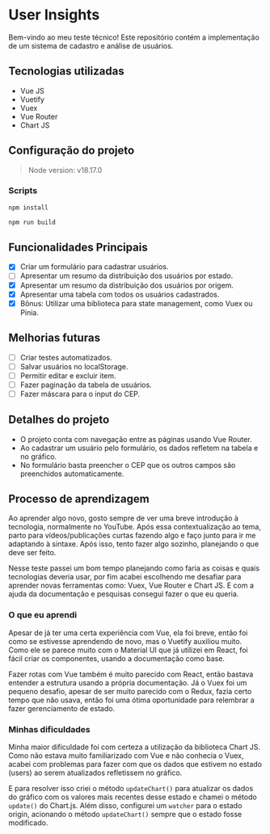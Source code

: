 # User Insights

Bem-vindo ao meu teste técnico! Este repositório contém a implementação de um sistema de cadastro e análise de usuários.

## Tecnologias utilizadas
- Vue JS
- Vuetify
- Vuex
- Vue Router
- Chart JS

## Configuração do projeto
> Node version: v18.17.0
### Scripts
```bash
npm install
```
```bash
npm run build
```

## Funcionalidades Principais
- [x] Criar um formulário para cadastrar usuários.
- [ ] Apresentar um resumo da distribuição dos usuários por estado.
- [X] Apresentar um resumo da distribuição dos usuários por origem.
- [X] Apresentar uma tabela com todos os usuários cadastrados.
- [X] Bônus: Utilizar uma biblioteca para state management, como Vuex ou Pinia.

## Melhorias futuras
- [ ] Criar testes automatizados.
- [ ] Salvar usuários no localStorage.
- [ ] Permitir editar e excluir item.
- [ ] Fazer paginação da tabela de usuários.
- [ ] Fazer máscara para o input do CEP.

## Detalhes do projeto
- O projeto conta com navegação entre as páginas usando Vue Router.
- Ao cadastrar um usuário pelo formulário, os dados refletem na tabela e no gráfico.
- No formulário basta preencher o CEP que os outros campos são preenchidos automaticamente.

## Processo de aprendizagem
Ao aprender algo novo, gosto sempre de ver uma breve introdução à tecnologia, normalmente no YouTube. Após essa contextualização ao tema, parto para vídeos/publicações curtas fazendo algo e faço junto para ir me adaptando à sintaxe. Após isso, tento fazer algo sozinho, planejando o que deve ser feito.

Nesse teste passei um bom tempo planejando como faria as coisas e quais tecnologias deveria usar, por fim acabei escolhendo me desafiar para aprender novas ferramentas como: Vuex, Vue Router e Chart JS. E com a ajuda da documentação e pesquisas consegui fazer o que eu queria.

### O que eu aprendi
Apesar de já ter uma certa experiência com Vue, ela foi breve, então foi como se estivesse aprendendo de novo, mas o Vuetify auxiliou muito. Como ele se parece muito com o Material UI que já utilizei em React, foi fácil criar os componentes, usando a documentação como base. 

Fazer rotas com Vue também é muito parecido com React, então bastava entender a estrutura usando a própria documentação. Já o Vuex foi um pequeno desafio, apesar de ser muito parecido com o Redux, fazia certo tempo que não usava, então foi uma ótima oportunidade para relembrar a fazer gerenciamento de estado.

### Minhas dificuldades
Minha maior dificuldade foi com certeza a utilização da biblioteca Chart JS. Como não estava muito familiarizado com Vue e não conhecia o Vuex, acabei com problemas para fazer com que os dados que estivem no estado (users) ao serem atualizados refletissem no gráfico.

E para resolver isso criei o método `updateChart()` para atualizar os dados do gráfico com os valores mais recentes desse estado e chamei o método `update()` do Chart.js. Além disso, configurei um `watcher` para o estado origin, acionando o método `updateChart()` sempre que o estado fosse modificado.
